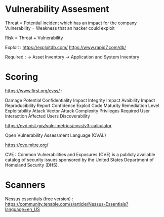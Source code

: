 # Vulnerability Assesment

Threat = Potential incident which has an impact for the company
Vulnerability = Weakness that an hacker could exploit

Risk = Threat + Vulnerability

Exploit :
https://exploitdb.com/
https://www.rapid7.com/db/


Required :
-> Asset Inventory
-> Application and System Inventory

# Scoring

https://www.first.org/cvss/ :

Damage Potential
    Confidentiality Impact
    Integrity Impact
    Avaibility Impact
Reproducibility
    Report Confidence
    Exploit Code Maturity
    Remediation Level
Exploitability
    Attack Vector
    Attack Complexity
    Privileges Required
    User Interaction
Affected Users
Discoverability

https://nvd.nist.gov/vuln-metrics/cvss/v3-calculator


Open Vulnerability Assessment Language (OVAL)

https://cve.mitre.org/

CVE : Common Vulnerabilities and Exposures (CVE) is a publicly available catalog of security issues sponsored by the United States Department of Homeland Security (DHS). 

# Scanners 

Nessus essentials (free version) : https://community.tenable.com/s/article/Nessus-Essentials?language=en_US